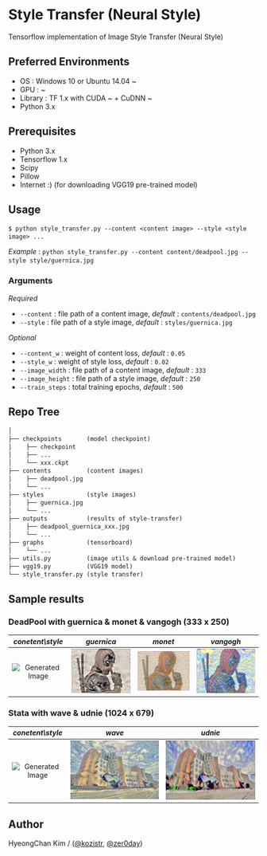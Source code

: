 # Style Transfer (Neural Style)
Tensorflow implementation of Image Style Transfer (Neural Style)

## Preferred Environments
* OS  : Windows 10 or Ubuntu 14.04 ~
* GPU : ~
* Library : TF 1.x with CUDA ~ + CuDNN ~
* Python 3.x

## Prerequisites
* Python 3.x
* Tensorflow 1.x
* Scipy
* Pillow
* Internet :) (for downloading VGG19 pre-trained model)

## Usage
    $ python style_transfer.py --content <content image> --style <style image> ...

*Example* : ```python style_transfer.py --content content/deadpool.jpg --style style/guernica.jpg```

### Arguments

*Required*
* ```--content``` : file path of a content image, *default* : ```contents/deadpool.jpg```
* ```--style``` : file path of a style image, *default* : ```styles/guernica.jpg```

*Optional*
* ```--content_w``` : weight of content loss, *default* : ```0.05```
* ```--style_w``` : weight of style loss, *default* : ```0.02```
* ```--image_width``` : file path of a content image, *default* : ```333```
* ```--image_height``` : file path of a style image, *default* : ```250```
* ```--train_steps``` : total training epochs, *default* : ```500```

## Repo Tree
```
│
├── checkpoints       (model checkpoint)
│    ├── checkpoint
│    ├── ...
│    └── xxx.ckpt
├── contents          (content images)
│    ├── deadpool.jpg
│    └── ...
├── styles            (style images)
│    ├── guernica.jpg
│    └── ...
├── outputs           (results of style-transfer)
│    ├── deadpool_guernica_xxx.jpg
│    └── ...
├── graphs            (tensorboard)
│    └── ...
├── utils.py          (image utils & download pre-trained model)
├── vgg19.py          (VGG19 model)
└── style_transfer.py (style transfer)
```

## Sample results

### DeadPool with guernica & monet & vangogh (333 x 250)

*conetent\style* | *guernica* | *monet* | *vangogh*
:---: | :---: | :---: | :---:
![Generated Image](https://github.com/kozistr/style-transfer/blob/master/contents/deadpool.png) | ![Generated Image](https://github.com/kozistr/style-transfer/blob/master/outputs/deadpool_guernica_499.png) | ![Generated Image](https://github.com/kozistr/style-transfer/blob/master/outputs/deadpool_monet_499.png) | ![Generated Image](https://github.com/kozistr/style-transfer/blob/master/outputs/deadpool_vangogh_499.png)

### Stata with wave & udnie (1024 x 679)

*conetent\style* | *wave* | *udnie*
:---: | :---: | :---: |
![Generated Image](https://github.com/kozistr/style-transfer/blob/master/contents/stata.png) | ![Generated Image](https://github.com/kozistr/style-transfer/blob/master/outputs/stata_wave_499.png) | ![Generated Image](https://github.com/kozistr/style-transfer/blob/master/outputs/stata_udnie_499.png)

## Author
HyeongChan Kim / ([@kozistr](https://kozistr.github.io), [@zer0day](http://zer0day.tistory.com))
